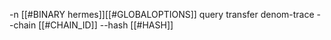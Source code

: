 -n [[#BINARY hermes]][[#GLOBALOPTIONS]] query transfer denom-trace --chain [[#CHAIN_ID]] --hash [[#HASH]]
